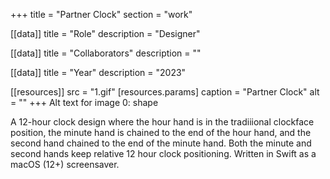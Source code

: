+++
title = "Partner Clock"
section = "work"

[[data]]
title = "Role"
description = "Designer"

[[data]]
title = "Collaborators"
description = ""

[[data]]
title = "Year"
description = "2023"

[[resources]]
src = "1.gif"
[resources.params]
caption = "Partner Clock"
alt = ""
+++
Alt text for image 0: shape

A 12-hour clock design where the hour hand is in the tradiiional clockface position, the minute hand is chained to the end of the hour hand, and the second hand chained to the end of the minute hand. Both the minute and second hands keep relative 12 hour clock positioning. Written in Swift as a macOS (12+) screensaver.
